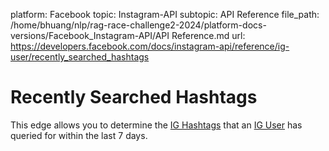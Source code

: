 platform: Facebook
topic: Instagram-API
subtopic: API Reference
file_path: /home/bhuang/nlp/rag-race-challenge2-2024/platform-docs-versions/Facebook_Instagram-API/API Reference.md
url: https://developers.facebook.com/docs/instagram-api/reference/ig-user/recently_searched_hashtags

# Recently Searched Hashtags

This edge allows you to determine the [IG Hashtags](https://developers.facebook.com/docs/instagram-api/reference/ig-hashtag) that an [IG User](https://developers.facebook.com/docs/instagram-api/reference/ig-user) has queried for within the last 7 days.